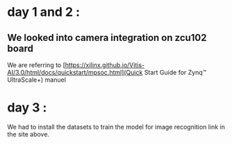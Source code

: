 # day 1 and 2 : 

## We looked into camera integration on zcu102 board

We are referring to [https://xilinx.github.io/Vitis-AI/3.0/html/docs/quickstart/mpsoc.html](Quick Start Guide for Zynq™ UltraScale+) manuel


# day 3 :

We had to install the datasets to train the model for image recognition link in the site above.


